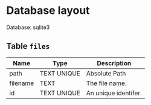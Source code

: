 # Database layout

Database: sqlite3

## Table `files`

| Name      | Type        | Description                |
|-----------|-------------|----------------------------|
| path      | TEXT UNIQUE | Absolute Path              |
| filename  | TEXT        | The file name.             |
| id        | TEXT UNIQUE | An unique identifer.       |
